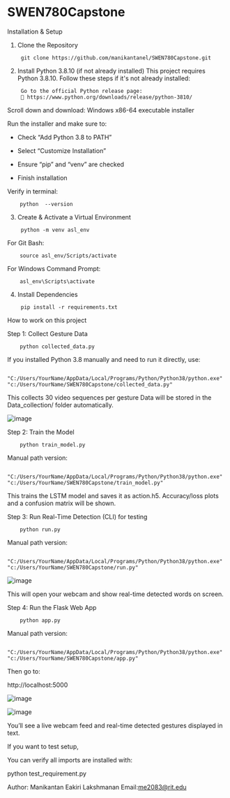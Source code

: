 # SWEN780Capstone

Installation & Setup

1. Clone the Repository

        git clone https://github.com/manikantanel/SWEN780Capstone.git
2. Install Python 3.8.10 (if not already installed)
        This project requires Python 3.8.10. Follow these steps if it's not already installed:

        Go to the official Python release page:
        🔗 https://www.python.org/downloads/release/python-3810/

Scroll down and download: Windows x86-64 executable installer

Run the installer and make sure to:

* Check “Add Python 3.8 to PATH”

* Select “Customize Installation”

* Ensure “pip” and “venv” are checked

* Finish installation

Verify in terminal:

        python  --version

3. Create & Activate a Virtual Environment

        python -m venv asl_env
For Git Bash:

        source asl_env/Scripts/activate
For Windows Command Prompt:

        asl_env\Scripts\activate

4. Install Dependencies

        pip install -r requirements.txt

How to work on this project

Step 1: Collect Gesture Data

        python collected_data.py
If you installed Python 3.8 manually and need to run it directly, use:

        "C:/Users/YourName/AppData/Local/Programs/Python/Python38/python.exe" "c:/Users/YourName/SWEN780Capstone/collected_data.py"
        
This collects 30 video sequences per gesture
Data will be stored in the Data_collection/ folder automatically.

![image](https://github.com/user-attachments/assets/850de6b9-d18f-4bf9-b57a-ce8f94bb0eae)


Step 2: Train the Model

        python train_model.py
Manual path version:

        "C:/Users/YourName/AppData/Local/Programs/Python/Python38/python.exe" "c:/Users/YourName/SWEN780Capstone/train_model.py"

This trains the LSTM model and saves it as action.h5. Accuracy/loss plots and a confusion matrix will be shown.

Step 3: Run Real-Time Detection (CLI) for testing

        python run.py
Manual path version:

        "C:/Users/YourName/AppData/Local/Programs/Python/Python38/python.exe" "c:/Users/YourName/SWEN780Capstone/run.py"

![image](https://github.com/user-attachments/assets/f88e73c6-d3ed-4059-a5c6-a8b026dc4632)


This will open your webcam and show real-time detected words on screen.

Step 4: Run the Flask Web App

        python app.py

Manual path version:

        "C:/Users/YourName/AppData/Local/Programs/Python/Python38/python.exe" "c:/Users/YourName/SWEN780Capstone/app.py"
Then go to:

http://localhost:5000

![image](https://github.com/user-attachments/assets/ddf4d57f-cf16-464a-8b93-32decd7820f0)

![image](https://github.com/user-attachments/assets/f413aa2a-c3e1-494f-8e0f-522083c1ff64)


You’ll see a live webcam feed and real-time detected gestures displayed in text.

If you want to test setup, 

You can verify all imports are installed with:

python test_requirement.py

Author: Manikantan Eakiri Lakshmanan
Email:me2083@rit.edu


